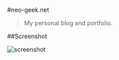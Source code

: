 #neo-geek.net

> My personal blog and portfolio.

##Screenshot

![screenshot](http://f.cl.ly/items/3g183x1G2V2N0j0f1F08/neo-geek.net-screenshot.png)